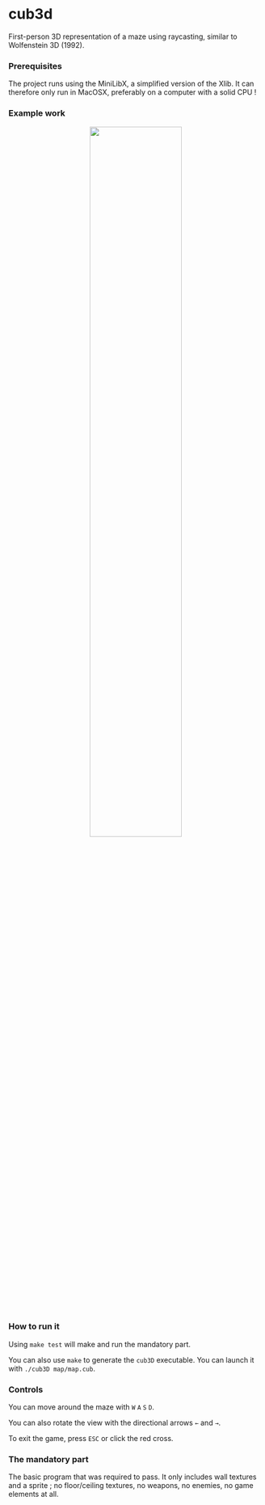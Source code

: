 # cub3d

First-person 3D representation of a maze using raycasting, similar to Wolfenstein 3D (1992).

### Prerequisites

The project runs using the MiniLibX, a simplified version of the Xlib. It can therefore only run in MacOSX, preferably on a computer with a solid CPU !

### Example work

<p align="center">
  <img src="example/cub3d.gif" width="60%" />
</p>

### How to run it

Using ``make test`` will make and run the mandatory part.

You can also use ``make`` to generate the ``cub3D`` executable. You can launch it with ``./cub3D map/map.cub``.

### Controls

You can move around the maze with ``W`` ``A`` ``S`` ``D``.

You can also rotate the view with the directional arrows ``←`` and ``→``.

To exit the game, press ``ESC`` or click the red cross.

### The mandatory part

The basic program that was required to pass. It only includes wall textures and a sprite ; no floor/ceiling textures, no weapons, no enemies, no game elements at all.
